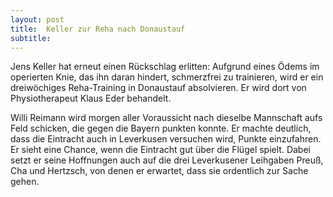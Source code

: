```yaml
---
layout: post
title:  Keller zur Reha nach Donaustauf
subtitle:  
---
```


Jens Keller hat erneut einen Rückschlag erlitten: Aufgrund eines Ödems im operierten Knie, das ihn daran hindert, schmerzfrei zu trainieren, wird er ein dreiwöchiges Reha-Training in Donaustauf absolvieren. Er wird dort von Physiotherapeut Klaus Eder behandelt.

Willi Reimann wird morgen aller Voraussicht nach dieselbe Mannschaft aufs Feld schicken, die gegen die Bayern punkten konnte. Er machte deutlich, dass die Eintracht auch in Leverkusen versuchen wird, Punkte einzufahren. Er sieht eine Chance, wenn die Eintracht gut über die Flügel spielt. Dabei setzt er seine Hoffnungen auch auf die drei Leverkusener Leihgaben Preuß, Cha und Hertzsch, von denen er erwartet, dass sie ordentlich zur Sache gehen.
